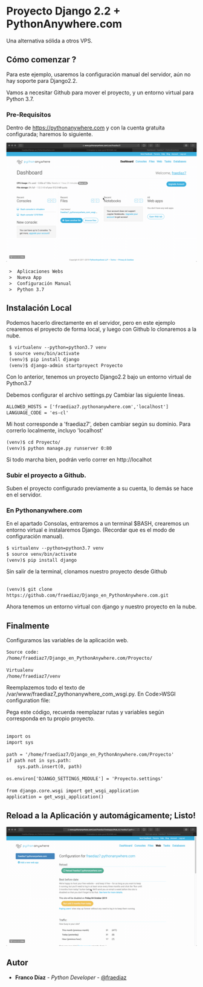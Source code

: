 # Proyecto Django 2.2 + PythonAnywhere.com
Una alternativa sólida a otros VPS.


## Cómo comenzar ?

Para este ejemplo, usaremos la configuración manual del servidor, aún no hay soporte para Django2.2.

Vamos a necesitar Github para mover el proyecto, y un entorno virtual para Python 3.7.

### Pre-Requisitos

Dentro de https://pythonanywhere.com y con la cuenta gratuita configurada; haremos lo siguiente. 

![Farmers Market Finder Demo](gifs/1.gif)

```
 >  Aplicaciones Webs
 >  Nueva App
 >  Configuración Manual
 >  Python 3.7
```

## Instalación Local

Podemos hacerlo directamente en el servidor, pero en este ejemplo crearemos el proyecto de forma local, y luego con Github lo clonaremos a la nube.

```
 $ virtualenv --python=python3.7 venv
 $ source venv/bin/activate
 (venv)$ pip install django
 (venv)$ django-admin startproyect Proyecto

```

Con lo anterior, tenemos un proyecto Django2.2 bajo un entorno virtual de Python3.7

Debemos configurar el archivo settings.py
Cambiar las siguiente lineas.
```
ALLOWED_HOSTS = ['fraediaz7.pythonanywhere.com','localhost']
LANGUAGE_CODE = 'es-cl'
```

Mi host corresponde a 'fraediaz7', deben cambiar según su dominio.
Para correrlo localmente, incluyo 'localhost'

```
(venv)$ cd Proyecto/
(venv)$ python manage.py runserver 0:80

```
Si todo marcha bien, podrán verlo correr en http://localhot


### Subir el proyecto a Github.

Suben el proyecto configurado previamente a su cuenta, lo demás se hace en el servidor.


### En Pythonanywhere.com

En el apartado Consolas, entraremos a un terminal $BASH, crearemos un entorno virtual e instalaremos Django. (Recordar que es el modo de configuración manual).



```
$ virtualenv --python=python3.7 venv
$ source venv/bin/activate
(venv)$ pip install django

```
Sin salir de la terminal, clonamos nuestro proyecto desde Github

```

(venv)$ git clone https://github.com/fraediaz/Django_en_PythonAnywhere.com.git

```

Ahora tenemos un entorno virtual con django y nuestro proyecto en la nube.

## Finalmente

Configuramos las variables de la aplicación web.

```
Source code:
/home/fraediaz7/Django_en_PythonAnywhere.com/Proyecto/

Virtualenv
/home/fraediaz7/venv
```

Reemplazemos todo el texto de /var/www/fraediaz7_pythonanywhere_com_wsgi.py.
En Code>WSGI configuration file:

Pega este código, recuerda reemplazar rutas y variables según corresponda en tu propio proyecto.

```

import os
import sys

path = '/home/fraediaz7/Django_en_PythonAnywhere.com/Proyecto'
if path not in sys.path:
    sys.path.insert(0, path)

os.environ['DJANGO_SETTINGS_MODULE'] = 'Proyecto.settings'

from django.core.wsgi import get_wsgi_application
application = get_wsgi_application()

```


## Reload a la Aplicación y automágicamente; Listo!

![Farmers Market Finder Demo](gifs/2.gif)

## Autor

* **Franco Díaz** - *Python Developer* - [@fraediaz](https://github.com/fraediaz)
